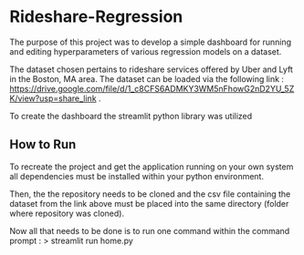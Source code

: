 # Rideshare-Regression

The purpose of this project was to develop a simple dashboard for running and editing hyperparameters of various regression models on a dataset.

The dataset chosen pertains to rideshare services offered by Uber and Lyft in the Boston, MA area. The dataset can be loaded via the following link : https://drive.google.com/file/d/1_c8CFS6ADMKY3WM5nFhowG2nD2YU_5ZK/view?usp=share_link . 

To create the dashboard the streamlit python library was utilized


## How to Run

To recreate the project and get the application running on your own system all dependencies must be installed within your python environment.

Then, the the repository needs to be cloned and the csv file containing the dataset from the link above must be placed into the same directory (folder where repository was cloned).

Now all that needs to be done is to run one command within the command prompt : > streamlit run home.py
